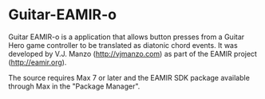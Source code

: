 # Guitar-EAMIR-o
Guitar EAMIR-o is a application that allows button presses from a Guitar Hero game controller to be translated as diatonic chord events. It was developed by V.J. Manzo (http://vjmanzo.com) as part of the EAMIR project (http://eamir.org). 

The source requires Max 7 or later and the EAMIR SDK package available through Max in the "Package Manager". 
